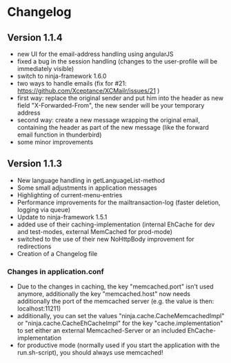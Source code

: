 # Changelog
## Version 1.1.4
* new UI for the email-address handling using angularJS
* fixed a bug in the session handling (changes to the user-profile will be immediately visible)
* switch to ninja-framework 1.6.0
* two ways to handle emails (fix for #21: https://github.com/Xceptance/XCMailr/issues/21 )
 * first way: replace the original sender and put him into the header as new field "X-Forwarded-From", the new sender will be your temporary address
 * second way: create a new message wrapping the original email, containing the header as part of the new message (like the forward email function in thunderbird)
* some minor improvements 


## Version 1.1.3
* New language handling in getLanguageList-method
* Some small adjustments in application messages
* Highlighting of current-menu-entries
* Performance improvements for the mailtransaction-log (faster deletion, logging via queue)
* Update to ninja-framework 1.5.1 
 * added use of their caching-implementation (internal EhCache for dev and test-modes, external MemCached for prod-mode)
 * switched to the use of their new NoHttpBody improvement for redirections
* Creation of a Changelog file

### Changes in application.conf
* Due to the changes in caching, the key "memcached.port" isn't used anymore, additionally the key "memcached.host" now needs additionally the port of the memcached server (e.g. the value is then: localhost:11211)
* additionally, you can set the values "ninja.cache.CacheMemcachedImpl" or "ninja.cache.CacheEhCacheImpl" for the key "cache.implementation" to set either an external Memcached-Server or an included EhCache-implementation
 * for productive mode (normally used if you start the application with the run.sh-script), you should always use memcached!